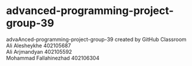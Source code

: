 # advanced-programming-project-group-39
advaAnced-programming-project-group-39 created by GitHub Classroom <br>
Ali Alesheykhe 402105687 <br>
Ali Arjmandyan 402105592 <br>
Mohammad Fallahinezhad 402106304
